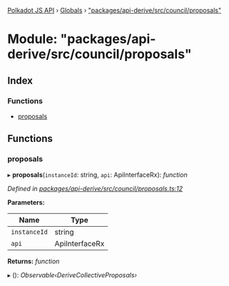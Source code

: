 [Polkadot JS API](../README.md) › [Globals](../globals.md) › ["packages/api-derive/src/council/proposals"](_packages_api_derive_src_council_proposals_.md)

# Module: "packages/api-derive/src/council/proposals"

## Index

### Functions

* [proposals](_packages_api_derive_src_council_proposals_.md#proposals)

## Functions

###  proposals

▸ **proposals**(`instanceId`: string, `api`: ApiInterfaceRx): *function*

*Defined in [packages/api-derive/src/council/proposals.ts:12](https://github.com/polkadot-js/api/blob/e7be062522/packages/api-derive/src/council/proposals.ts#L12)*

**Parameters:**

Name | Type |
------ | ------ |
`instanceId` | string |
`api` | ApiInterfaceRx |

**Returns:** *function*

▸ (): *Observable‹DeriveCollectiveProposals›*
